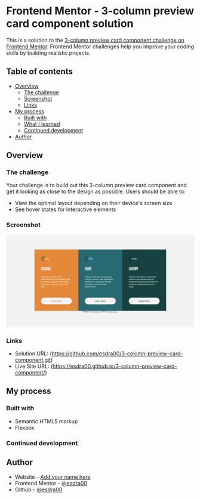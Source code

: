 # Frontend Mentor - 3-column preview card component solution

This is a solution to the [3-column preview card component challenge on Frontend Mentor](https://www.frontendmentor.io/challenges/3column-preview-card-component-pH92eAR2-). Frontend Mentor challenges help you improve your coding skills by building realistic projects.

## Table of contents

-    [Overview](#overview)
     -    [The challenge](#the-challenge)
     -    [Screenshot](#screenshot)
     -    [Links](#links)
-    [My process](#my-process)
     -    [Built with](#built-with)
     -    [What I learned](#what-i-learned)
     -    [Continued development](#continued-development)
-    [Author](#author)

## Overview

### The challenge

Your challenge is to build out this 3-column preview card component and get it looking as close to the design as possible.
Users should be able to:

-    View the optimal layout depending on their device's screen size
-    See hover states for interactive elements

### Screenshot

![](./screenshot.png)

### Links

-    Solution URL: (https://github.com/esdra00/3-column-preview-card-component.git)
-    Live Site URL: (https://esdra00.github.io/3-column-preview-card-component/)

## My process

### Built with

-    Semantic HTML5 markup
-    Flexbox

### Continued development

## Author

-    Website - [Add your name here](https://www.your-site.com)
-    Frontend Mentor - [@esdra00](https://www.frontendmentor.io/profile/esdra00)
-    Github - [@esdra00](https://github.com/esdra00)
